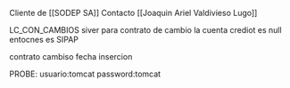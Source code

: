 Cliente de [[SODEP SA]]
Contacto [[Joaquin Ariel Valdivieso Lugo]]


LC_CON_CAMBIOS siver para contrato de cambio
la cuenta crediot es null entocnes es SIPAP

contrato cambiso fecha insercion

PROBE:
usuario:tomcat
password:tomcat